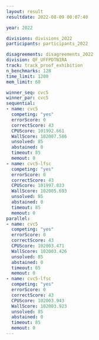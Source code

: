 ```yaml
---
layout: result
resultdate: 2022-08-09 00:07:40

year: 2022

divisions: divisions_2022
participants: participants_2022

disagreements: disagreements_2022
division: QF_UFFPDTNIRA
track: track_proof_exhibition
n_benchmarks: 128
time_limit: 1200
mem_limit: 60

winner_seq: cvc5
winner_par: cvc5
sequential:
- name: cvc5
  competing: "yes"
  errorScore: 0
  correctScore: 43
  CPUScore: 101992.661
  WallScore: 102007.586
  unsolved: 85
  abstained: 0
  timeout: 85
  memout: 0
- name: cvc5-lfsc
  competing: "yes"
  errorScore: 0
  correctScore: 43
  CPUScore: 101997.833
  WallScore: 102005.693
  unsolved: 85
  abstained: 0
  timeout: 85
  memout: 0
parallel:
- name: cvc5
  competing: "yes"
  errorScore: 0
  correctScore: 43
  CPUScore: 102003.471
  WallScore: 102003.426
  unsolved: 85
  abstained: 0
  timeout: 85
  memout: 0
- name: cvc5-lfsc
  competing: "yes"
  errorScore: 0
  correctScore: 43
  CPUScore: 102003.943
  WallScore: 102003.923
  unsolved: 85
  abstained: 0
  timeout: 85
  memout: 0
---
```

